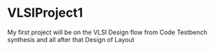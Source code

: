 # VLSIProject1
My first project will be on the VLSI Design flow from Code Testbench synthesis and all after that Design of Layout 
